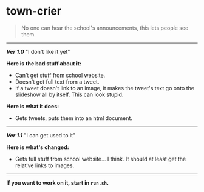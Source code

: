 # town-crier  
> No one can hear the school's announcements, this lets people see them.  
  
<hr>  
  
***Ver 1.0*** "I don't like it yet"  

**Here is the bad stuff about it:**
- Can't get stuff from school website.  
- Doesn't get full text from a tweet.  
- If a tweet doesn't link to an image, it makes the tweet's text go onto the slideshow all by itself. This can look stupid.  

**Here is what it does:**  
- Gets tweets, puts them into an html document.  
  
<hr>  
  
***Ver 1.1*** "I can get used to it"  
  
**Here is what's changed:**  
- Gets full stuff from school website... I think. It should at least get the relative links to images.  
  
<hr>  
  
**If you want to work on it, start in `run.sh`.**  
